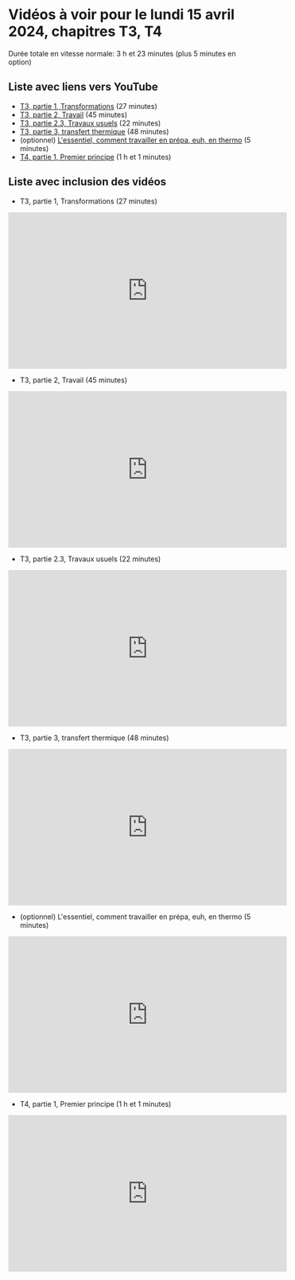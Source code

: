 
# Vidéos à voir pour le lundi 15 avril 2024, chapitres T3, T4

Durée totale en vitesse normale: 3 h et 23 minutes (plus 5 minutes en option)

## Liste avec liens vers YouTube

*  [T3, partie 1, Transformations](https://youtu.be/DQzr9HLxfH8) (27 minutes)
*  [T3, partie 2, Travail](https://youtu.be/aLZTNl_hCs8) (45 minutes)
*  [T3, partie 2.3, Travaux usuels](https://youtu.be/6ytgvfGlsYM) (22 minutes)
*  [T3, partie 3, transfert thermique](https://youtu.be/dZOeQvPfVi8) (48 minutes)
* (optionnel) [L'essentiel, comment travailler en prépa, euh, en thermo](https://youtu.be/U2_km104OcU) (5 minutes)
*  [T4, partie 1, Premier principe](https://youtu.be/lmuawOKuajQ) (1 h et 1 minutes)

## Liste avec inclusion des vidéos

*  T3, partie 1, Transformations (27 minutes)

 <div style="text-align:center">
<iframe width="560" height="315" src="https://www.youtube.com/embed/DQzr9HLxfH8" title="YouTube video player" frameborder="0" allow="accelerometer; autoplay; clipboard-write; encrypted-media; gyroscope; picture-in-picture" allowfullscreen></iframe>
</div>
 

*  T3, partie 2, Travail (45 minutes)

 <div style="text-align:center">
<iframe width="560" height="315" src="https://www.youtube.com/embed/aLZTNl_hCs8" title="YouTube video player" frameborder="0" allow="accelerometer; autoplay; clipboard-write; encrypted-media; gyroscope; picture-in-picture" allowfullscreen></iframe>
</div>
 

*  T3, partie 2.3, Travaux usuels (22 minutes)

 <div style="text-align:center">
<iframe width="560" height="315" src="https://www.youtube.com/embed/6ytgvfGlsYM" title="YouTube video player" frameborder="0" allow="accelerometer; autoplay; clipboard-write; encrypted-media; gyroscope; picture-in-picture" allowfullscreen></iframe>
</div>
 

*  T3, partie 3, transfert thermique (48 minutes)

 <div style="text-align:center">
<iframe width="560" height="315" src="https://www.youtube.com/embed/dZOeQvPfVi8" title="YouTube video player" frameborder="0" allow="accelerometer; autoplay; clipboard-write; encrypted-media; gyroscope; picture-in-picture" allowfullscreen></iframe>
</div>
 

* (optionnel) L'essentiel, comment travailler en prépa, euh, en thermo (5 minutes)

 <div style="text-align:center">
<iframe width="560" height="315" src="https://www.youtube.com/embed/U2_km104OcU" title="YouTube video player" frameborder="0" allow="accelerometer; autoplay; clipboard-write; encrypted-media; gyroscope; picture-in-picture" allowfullscreen></iframe>
</div>
 

*  T4, partie 1, Premier principe (1 h et 1 minutes)

 <div style="text-align:center">
<iframe width="560" height="315" src="https://www.youtube.com/embed/lmuawOKuajQ" title="YouTube video player" frameborder="0" allow="accelerometer; autoplay; clipboard-write; encrypted-media; gyroscope; picture-in-picture" allowfullscreen></iframe>
</div>
 

